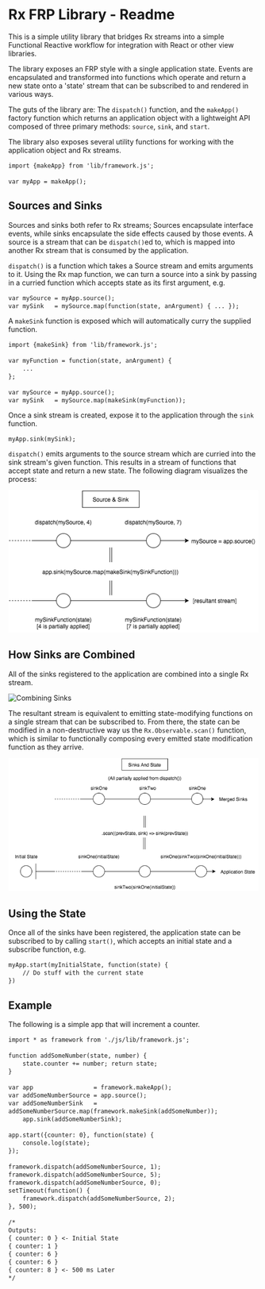 # Rx FRP Library - Readme

This is a simple utility library that bridges Rx streams into a simple Functional Reactive workflow for integration with React or other view libraries.

The library exposes an FRP style with a single application state. Events are encapsulated and transformed into functions which operate and return a new state onto a 'state' stream that can be subscribed to and rendered in various ways.

The guts of the library are: The `dispatch()` function, and the `makeApp()` factory function which returns an application object with a lightweight API composed of three primary methods: `source`, `sink`, and `start`.

The library also exposes several utility functions for working with the application
object and Rx streams.

```
import {makeApp} from 'lib/framework.js';

var myApp = makeApp();
```

## Sources and Sinks

Sources and sinks both refer to Rx streams; Sources encapsulate interface events, while sinks encapsulate the side effects caused by those events. A source is a stream that can be `dispatch()`ed to, which is mapped into another Rx stream that is consumed by the application.

`dispatch()` is a function which takes a Source stream and emits arguments to it. Using
the Rx map function, we can turn a source into a sink by passing in a curried function which accepts state as its first argument, e.g.

```
var mySource = myApp.source();
var mySink   = mySource.map(function(state, anArgument) { ... });
```

A `makeSink` function is exposed which will automatically curry the supplied function.

```
import {makeSink} from 'lib/framework.js';

var myFunction = function(state, anArgument) {
    ...
};

var mySource = myApp.source();
var mySink   = mySource.map(makeSink(myFunction));
```

Once a sink stream is created, expose it to the application through the `sink` function.

```
myApp.sink(mySink);
```

`dispatch()` emits arguments to the source stream which are curried into the sink stream's given function. This results in a stream of functions that accept state and return a new state. The following diagram visualizes the process:

![Sources and Sinks](./doc/img/SourceAndSink.png)

## How Sinks are Combined

All of the sinks registered to the application are combined into a single Rx stream.

![Combining Sinks](./doc/img/Sinks.png)

The resultant stream is equivalent to emitting state-modifying functions on a single stream that can be subscribed to. From there, the state can be modified in a non-destructive way us the `Rx.Observable.scan()` function, which is similar to functionally composing every emitted state modification function as they arrive.

![Determining State](./doc/img/State.png)

## Using the State

Once all of the sinks have been registered, the application state can be subscribed
to by calling `start()`, which accepts an initial state and a subscribe function, e.g.

```
myApp.start(myInitialState, function(state) {
    // Do stuff with the current state
})
```

## Example

The following is a simple app that will increment a counter.

```
import * as framework from './js/lib/framework.js';

function addSomeNumber(state, number) {
    state.counter += number; return state;
}

var app                 = framework.makeApp();
var addSomeNumberSource = app.source();
var addSomeNumberSink   = addSomeNumberSource.map(framework.makeSink(addSomeNumber));
    app.sink(addSomeNumberSink);
    
app.start({counter: 0}, function(state) {
    console.log(state);
});

framework.dispatch(addSomeNumberSource, 1);
framework.dispatch(addSomeNumberSource, 5);
framework.dispatch(addSomeNumberSource, 0);
setTimeout(function() {
    framework.dispatch(addSomeNumberSource, 2);
}, 500);

/*
Outputs:
{ counter: 0 } <- Initial State
{ counter: 1 }
{ counter: 6 }
{ counter: 6 }
{ counter: 8 } <- 500 ms Later
*/
```
